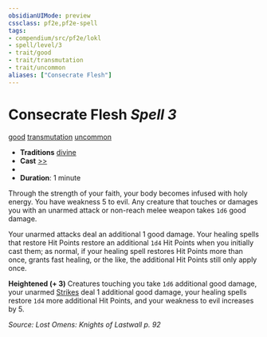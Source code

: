 ```yaml
---
obsidianUIMode: preview
cssclass: pf2e,pf2e-spell
tags:
- compendium/src/pf2e/lokl
- spell/level/3
- trait/good
- trait/transmutation
- trait/uncommon
aliases: ["Consecrate Flesh"]
---
```

# Consecrate Flesh *Spell 3*   
[good](good.md "Good Alignment Trait")  [transmutation](transmutation.md "Transmutation School Trait")  [uncommon](uncommon.md "Uncommon Rarity Trait")  

- **Traditions** [divine](divine.md "Divine Tradition Trait")
- **Cast** [>>](chapter-9-playing-the-game.md#Actions "Two-Action") 
- 
- **Duration**: 1 minute

Through the strength of your faith, your body becomes infused with holy energy. You have weakness 5 to evil. Any creature that touches or damages you with an unarmed attack or non-reach melee weapon takes `1d6` good damage.

Your unarmed attacks deal an additional 1 good damage. Your healing spells that restore Hit Points restore an additional `1d4` Hit Points when you initially cast them; as normal, if your healing spell restores Hit Points more than once, grants fast healing, or the like, the additional Hit Points still only apply once.

**Heightened (+ 3)** Creatures touching you take `1d6` additional good damage, your unarmed [Strikes](strike.md) deal 1 additional good damage, your healing spells restore `1d4` more additional Hit Points, and your weakness to evil increases by 5.

*Source: Lost Omens: Knights of Lastwall p. 92*